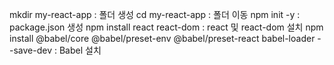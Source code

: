 mkdir my-react-app
 : 폴더 생성
cd my-react-app
 : 폴더 이동
npm init -y
 : package.json 생성
npm install react react-dom
 : react 및 react-dom 설치
npm install @babel/core @babel/preset-env @babel/preset-react babel-loader --save-dev
 : Babel 설치 
